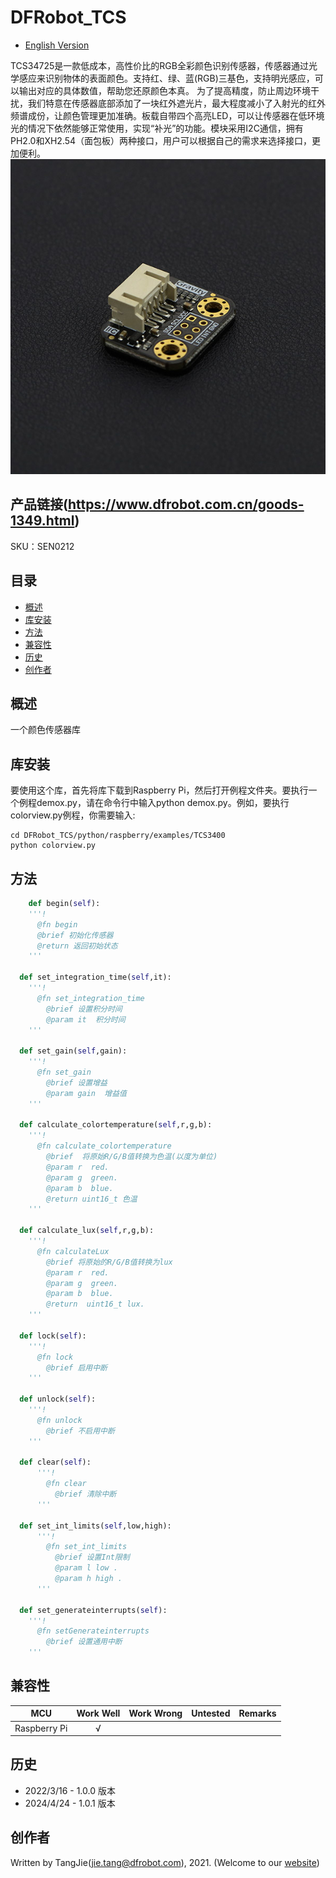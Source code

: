 # DFRobot_TCS

- [English Version](./README.md)

TCS34725是一款低成本，高性价比的RGB全彩颜色识别传感器，传感器通过光学感应来识别物体的表面颜色。支持红、绿、蓝(RGB)三基色，支持明光感应，可以输出对应的具体数值，帮助您还原颜色本真。 为了提高精度，防止周边环境干扰，我们特意在传感器底部添加了一块红外遮光片，最大程度减小了入射光的红外频谱成份，让颜色管理更加准确。板载自带四个高亮LED，可以让传感器在低环境光的情况下依然能够正常使用，实现“补光”的功能。模块采用I2C通信，拥有PH2.0和XH2.54（面包板）两种接口，用户可以根据自己的需求来选择接口，更加便利。
![正反面svg效果图](./resources/images/SEN0212.png)

## 产品链接(https://www.dfrobot.com.cn/goods-1349.html)

SKU：SEN0212

## 目录

* [概述](#概述)
* [库安装](#库安装)
* [方法](#方法)
* [兼容性](#兼容性y)
* [历史](#历史)
* [创作者](#创作者)

## 概述

一个颜色传感器库

## 库安装

要使用这个库，首先将库下载到Raspberry Pi，然后打开例程文件夹。要执行一个例程demox.py，请在命令行中输入python demox.py。例如，要执行colorview.py例程，你需要输入:
```
cd DFRobot_TCS/python/raspberry/examples/TCS3400
python colorview.py
```

## 方法
```python
	def begin(self):
    '''!
      @fn begin
      @brief 初始化传感器
      @return 返回初始状态
    '''
    
  def set_integration_time(self,it):
    '''!
      @fn set_integration_time
	    @brief 设置积分时间
	    @param it  积分时间
    '''
    
  def set_gain(self,gain):
    '''!
      @fn set_gain
	    @brief 设置增益
	    @param gain  增益值
    '''

  def calculate_colortemperature(self,r,g,b):
    '''!
      @fn calculate_colortemperature
	    @brief  将原始R/G/B值转换为色温(以度为单位)  
	    @param r  red.
	    @param g  green.
	    @param b  blue.
	    @return uint16_t 色温
    '''

  def calculate_lux(self,r,g,b):
    '''!
      @fn calculateLux
	    @brief 将原始的R/G/B值转换为lux
	    @param r  red.
	    @param g  green.
	    @param b  blue.
	    @return  uint16_t lux.
    '''
  
  def lock(self):
    '''!
      @fn lock
	    @brief 启用中断
    '''
  
  def unlock(self):
    '''!
      @fn unlock
	    @brief 不启用中断
    '''
  
  def clear(self):
      '''!
        @fn clear
	      @brief 清除中断
      '''
  
  def set_int_limits(self,low,high):
      '''!
        @fn set_int_limits
	      @brief 设置Int限制
	      @param l low .
	      @param h high .
      '''

  def set_generateinterrupts(self):
    '''!
      @fn setGenerateinterrupts
	    @brief 设置通用中断
    '''

```
## 兼容性

MCU                | Work Well    | Work Wrong   | Untested    | Remarks
------------------ | :----------: | :----------: | :---------: | -----
Raspberry Pi              |      √         |            |             | 

## 历史

- 2022/3/16 - 1.0.0 版本
- 2024/4/24 - 1.0.1 版本

## 创作者

Written by TangJie(jie.tang@dfrobot.com), 2021. (Welcome to our [website](https://www.dfrobot.com/))
